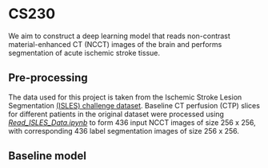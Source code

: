 # CS230
We aim to construct a deep learning model that reads non-contrast material-enhanced CT (NCCT) images of the brain and performs segmentation of acute ischemic stroke tissue.
## Pre-processing
The data used for this project is taken from the Ischemic Stroke Lesion Segmentation [(ISLES) challenge dataset](https://www.smir.ch/ISLES/Start2018). Baseline CT perfusion (CTP) slices for different patients in the original dataset were processed using [*Read_ISLES_Data.ipynb*](Read_ISLES_Data.ipynb) to form 436 input NCCT images of size 256 x 256, with corresponding 436 label segmentation images of size 256 x 256.
## Baseline model
